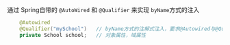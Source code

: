 

通过 Spring自带的 `@AutoWired` 和 `@Qualifier`
来实现 `byName`方式的注入


```java
	@Autowired     
	@Qualifier("mySchool")   // byName方式的注解式注入，要求@Autowired与@Qualifier联合使用
	private School school;   // 对象属性，域属性

```